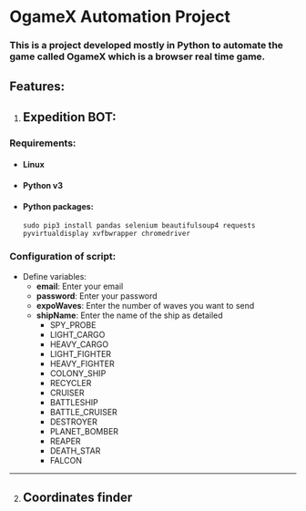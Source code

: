 # OgameX Automation Project 
### This is a project developed mostly in Python to automate the game called OgameX which is a browser real time game.

## Features:

1. ## Expedition BOT: 

### Requirements: 

- #### Linux
- #### Python v3
- #### Python packages: 
  `sudo pip3 install pandas selenium beautifulsoup4 requests pyvirtualdisplay xvfbwrapper chromedriver`

### Configuration of script: 

- Define variables:
  - **email**: Enter your email
  - **password**: Enter your password
  - **expoWaves**: Enter the number of waves you want to send
  - **shipName**: Enter the name of the ship as detailed
    - SPY_PROBE
    - LIGHT_CARGO
    - HEAVY_CARGO
    - LIGHT_FIGHTER
    - HEAVY_FIGHTER
    - COLONY_SHIP
    - RECYCLER
    - CRUISER
    - BATTLESHIP
    - BATTLE_CRUISER
    - DESTROYER
    - PLANET_BOMBER
    - REAPER
    - DEATH_STAR
    - FALCON

---

2. ## Coordinates finder
